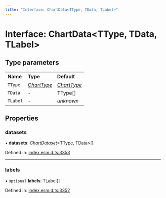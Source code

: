 ```yaml
---
title: "Interface: ChartData<TType, TData, TLabel>"
---
```


# Interface: ChartData<TType, TData, TLabel\>

## Type parameters

Name | Type | Default |
:------ | :------ | :------ |
`TType` | [*ChartType*](../README.md#charttype) | [*ChartType*](../README.md#charttype) |
`TData` | - | TType[] |
`TLabel` | - | *unknown* |

## Properties

### datasets

• **datasets**: [*ChartDataset*](../README.md#chartdataset)<TType, TData\>[]

Defined in: [index.esm.d.ts:3353](https://github.com/chartjs/Chart.js/blob/b319f2cf/types/index.esm.d.ts#L3353)

___

### labels

• `Optional` **labels**: TLabel[]

Defined in: [index.esm.d.ts:3352](https://github.com/chartjs/Chart.js/blob/b319f2cf/types/index.esm.d.ts#L3352)
